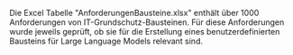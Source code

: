 Die Excel Tabelle "AnforderungenBausteine.xlsx" enthält über 1000 Anforderungen von IT-Grundschutz-Bausteinen. Für diese Anforderungen wurde jeweils geprüft, ob sie für die Erstellung eines benutzerdefinierten Bausteins für Large Language Models relevant sind.
